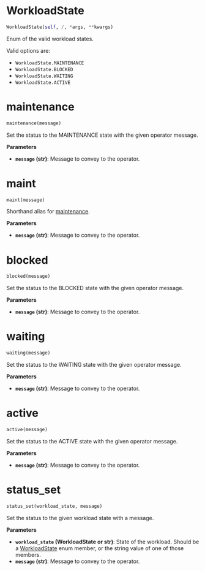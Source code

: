 <h1 id="charms.layer.status.WorkloadState">WorkloadState</h1>

```python
WorkloadState(self, /, *args, **kwargs)
```

Enum of the valid workload states.

Valid options are:

  * `WorkloadState.MAINTENANCE`
  * `WorkloadState.BLOCKED`
  * `WorkloadState.WAITING`
  * `WorkloadState.ACTIVE`

<h1 id="charms.layer.status.maintenance">maintenance</h1>

```python
maintenance(message)
```

Set the status to the MAINTENANCE state with the given operator message.

__Parameters__

- __`message` (str)__: Message to convey to the operator.

<h1 id="charms.layer.status.maint">maint</h1>

```python
maint(message)
```

Shorthand alias for
[maintenance](status.md#charms.layer.status.maintenance).

__Parameters__

- __`message` (str)__: Message to convey to the operator.

<h1 id="charms.layer.status.blocked">blocked</h1>

```python
blocked(message)
```

Set the status to the BLOCKED state with the given operator message.

__Parameters__

- __`message` (str)__: Message to convey to the operator.

<h1 id="charms.layer.status.waiting">waiting</h1>

```python
waiting(message)
```

Set the status to the WAITING state with the given operator message.

__Parameters__

- __`message` (str)__: Message to convey to the operator.

<h1 id="charms.layer.status.active">active</h1>

```python
active(message)
```

Set the status to the ACTIVE state with the given operator message.

__Parameters__

- __`message` (str)__: Message to convey to the operator.

<h1 id="charms.layer.status.status_set">status_set</h1>

```python
status_set(workload_state, message)
```

Set the status to the given workload state with a message.

__Parameters__

- __`workload_state` (WorkloadState or str)__: State of the workload.  Should be
    a [WorkloadState](status.md#charms.layer.status.WorkloadState) enum
    member, or the string value of one of those members.
- __`message` (str)__: Message to convey to the operator.

